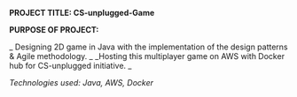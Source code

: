**PROJECT TITLE: CS-unplugged-Game**

**PURPOSE OF PROJECT:** 

 _ Designing 2D game in Java with the implementation of the design patterns & Agile methodology.  _
 _Hosting this multiplayer game on AWS with Docker hub for CS-unplugged initiative. _

*Technologies used: Java, AWS, Docker*  
